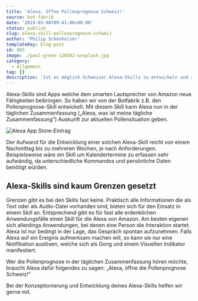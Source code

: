 ```yaml
---
title: 'Alexa, öffne Pollenprognose Schweiz!'
source: bot-fabrik
date: '2019-03-08T09:41:06+00:00'
status: publish
slug: alexa-skill-pollenprognose-schweiz
author: 'Philip Schönholzer'
templateKey: blog-post
id: 903
image: ./paul-green-120592-unsplash.jpg
category:
  - Allgemein
tag: []
description: 'Ist es möglich Schweizer Alexa-Skills zu entwickeln und zu publizieren? Was sind die Chancen von lokalen Skills?'
---
```


Alexa-Skills sind Apps welche dem smarten Lautsprecher von Amazon neue Fähigkeiten beibringen. So haben wir von der Botfabrik z.B. den Pollenprognose-Skill entwickelt. Mit diesem Skill kann Alexa nun in der täglichen Zusammenfassung („Alexa, was ist meine tägliche Zusammenfassung“) Auskunft zur aktuellen Pollensituation geben.

![Alexa App Store-Eintrag](Screenshot-2019-03-05-at-17.50.01.png)

Der Aufwand für die Entwicklung einer solchen Alexa-Skill reicht von einem Nachmittag bis zu mehreren Wochen, je nach Anforderungen. Beispielsweise wäre ein Skill um Kalendertermine zu erfassen sehr aufwändig, da unterschiedliche Kommandos und persönliche Daten benötigt würden.

## Alexa-Skills sind kaum Grenzen gesetzt

Grenzen gibt es bei den Skills fast keine. Praktisch alle Informationen die als Text oder als Audio-Datei vorhanden sind, bieten sich für den Einsatz in einem Skill an. Entsprechend gibt es für fast alle erdenklichen Anwendungsfälle einen Skill für die Alexa von Amazon. Am besten eigenen sich allerdings Anwendungen, bei denen eine Person die Interaktion startet. Alexa ist nur bedingt in der Lage, das Gespräch spontan aufzunehmen. Falls Alexa auf ein Ereignis aufmerksam machen will, so kann sie nur eine Notifikation auslösen, welche sich als Gong und einem Visuellen Indikator manifestiert.

Wer die Pollenprognose in der täglichen Zusammenfassung hören möchte, braucht Alexa dafür folgendes zu sagen: „Alexa, öffne die Pollenprognose Schweiz!“

Bei der Konzeptionierung und Entwicklung deines Alexa-Skills helfen wir gerne mit.
